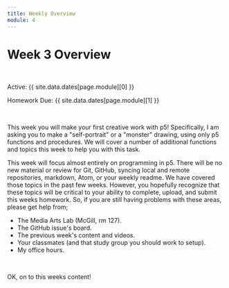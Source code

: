 ```yaml
---
title: Weekly Overview
module: 4
---
```


# Week 3 Overview <br />


<br />


Active: {{ site.data.dates[page.module][0] }}

Homework Due: {{ site.data.dates[page.module][1] }}


<br />

<!-- <div class="embed-responsive embed-responsive-16by9"><iframe class="embed-responsive-item" src="https://www.youtube.com/embed/..." frameborder="0" allowfullscreen></iframe></div> -->


This week you will make your first creative work with p5! Specifically, I am asking you to make a "self-portrait" or a "monster" drawing, using only p5 functions and procedures. We will cover a number of additional functions and topics this week to help you with this task.

This week will focus almost entirely on programming in p5. There will be no new material or review for Git, GitHub, syncing local and remote repositories, markdown, Atom, or your weekly readme. We have covered those topics in the past few weeks. However, you hopefully recognize that these topics will be critical to your ability to complete, upload, and submit this weeks homework. So, if you are still having problems with these areas, please get help from;

- The Media Arts Lab (McGill, rm 127).
- The GitHub issue's board.
- The previous week's content and videos.
- Your classmates (and that study group you should work to setup).
- My office hours.


<br />

OK, on to this weeks content!
